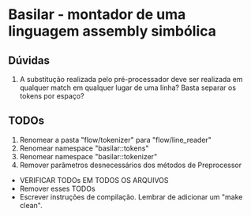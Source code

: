 # Basilar - montador de uma linguagem assembly simbólica

## Dúvidas
1. A substitução realizada pelo pré-processador deve ser realizada em qualquer match em qualquer lugar de uma linha? Basta separar os tokens por espaço?

## TODOs
1. Renomear a pasta "flow/tokenizer" para "flow/line_reader"
2. Renomear namespace "basilar::tokens"
3. Renomear namespace "basilar::tokenizer"
4. Remover parâmetros desnecessários dos métodos de Preprocessor
- VERIFICAR TODOs EM TODOS OS ARQUIVOS
- Remover esses TODOs
- Escrever instruções de compilação. Lembrar de adicionar um "make clean".